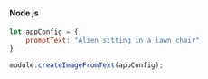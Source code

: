 <CodeBlock slots="heading, code" repeat="1" languages=" js" />

#### Node js

```js
let appConfig = {
    promptText: "Alien sitting in a lawn chair"
}

module.createImageFromText(appConfig);
```
